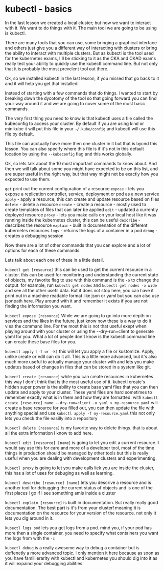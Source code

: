 # kubectl - basics
In the last lesson we created a local cluster; but now we want to interact with it. We want to do things with it. The main tool we are going to be using is kubectl. 

There are many tools that you can use, some bringing a graphical interface and others just give you a different way of interacting with clusters or bring the ability to interact with multiple clusters. But as kubectl is the tool used for the kubernetes exams, I'll be sticking to it as the CKA and CKAD exams really test your ability to quickly use the kubectl command line. But not only that it is probably the most prevelent tool out there.

Ok, so we installed kubectl in the last lesson, if you missed that go back to it and it will help you get that installed.

Instead of starting with a few commands that do things. I wanted to start by breaking down the dycotomy of the tool so that going forward you can find your way around it and we are going to cover some of the most basic commands.

The very first thing you need to know is that kubectl uses a file called the kubeconfig to access your cluster. By default if you are using kind or minikube it will put this file in your `~/.kube/config` and kubectl will use this file by default.

This file can acctually have more then one cluster in it but that is byond this lesson. You can also specify where this file is if it's not in this default location by using the `--kubeconfig` flag and this works globally.

Ok, so lets talk about the 10 most important commands to know about. And then we will talk about some you might have expected to be on this list, and are super useful in the right way, but that way might not be exactly how you expected to use them.

`get` print out the current configuration of a resource
`expose` - lets you expose a replication controller, service, deployment or pod as a new service
`apply` - apply a resource, this can create and update resource based on files
`delete` - delete a resource
`create` - create a resource - mostly used to create templates of files that can later be applied
`edit` - updated a currently deployed resource
`proxy` - lets you make calls on your local host like it was running inside the kubernetes cluster, this can be useful
`dexcribe` - describes the resource 
`explain` - built in documenation of the different kubernetes resources
`logs` - returns the logs of a container in a pod
`debug` - creates a debugging session

Now there are a lot of other commands that you can explore and a lot of options for each of these commands

Lets talk about each one of these in a little detail.

`kubectl get [resource]` this can be used to get the current resource in a cluster. this can be used for monitoring and understanding the current state of objects, my favorite flag to use with this command is the `-o` to change the output. for example, run `kubectl get nodes` and `kubectl get nodes -o wide` and see all the other usefil data. But it does not stop here, you can have it print out in a machine readable format like json or yaml but you can also use jsonpath here. Play around with it and remember it exists if you are not finding the information you want.

`kubectl expose [resource]` While we are going to go into more depth on services and the likes in the future, just know now these is a way to do it viea the command line. For the most this is not that useful exept when playing around with your cluster or using the --dry-run=client to generate yaml for you. What a lot of people don't know is the kubectl command line can create these base files for you.

`kubectl apply [-f or -k]` this will let you apply a file or kustomize. Apply, unlike create or edit can do it all. This is a little more advanced, but it's also much more useful to actually manage your cluster with and lets you make updates based of changes in files that can be stored in a system like git.

`kubectl create [resource]` while you can create resources in kubernetes this way I don't think that is the most useful use of it. kubectl create's hidden super power is the ability to create base yaml files that you can then update and apply to your cluster. These yaml files are hard sometimes to remember exactly what is in them and how they are formatted. with `kubectl create [resource] name --dry-run=client -o yaml > my-resource.yaml` will create a base resource for you filled out, you can then update the file with anything special and use `kubectl apply -f my-resource.yaml` this not only lets you check the file easilly into a repository

`kubectl delete [resource]` is my favorite way to delete things. that is about all the extra information I know to add here.

`kubectl edit [resource] [name]` is going to let you edit a current resource. I would say use this for care and more of a developer tool, most of the time things in production should be managed by other tools but this is really useful when you are dealing with development clusters and experimenting.

`kubectl proxy` is going to let you make calls liek you are inside the cluster, this has a lot of uses for debuging as well as learning. 

`kubectl describe [resource] [name]` lets you descrive a resource and is another tool for debugging the current status of objects and is one of the first places I go if I see something amis inside a cluster

`kubectl explain [resource]` is built in documentation. But really really good documentation. The best part is it's from your cluster! meaning it is documentation on the resource for your version of the resource. not only it lets you dig around in it.

`kubectl logs pod` lets you get logs from a pod. mind you, if your pod has more then a single container, you need to specify what containers you want the logs from with the `-c`

`kubectl debug` is a really awesome way to debug a container but is deffenetly a more advanced topic. I only mention it here because as soon as you have famillierarity with kubectl and kubernetes you should dig into it as it will expaind your debugging abilities.

